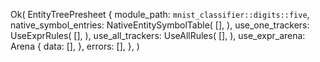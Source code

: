 Ok(
    EntityTreePresheet {
        module_path: `mnist_classifier::digits::five`,
        native_symbol_entries: NativeEntitySymbolTable(
            [],
        ),
        use_one_trackers: UseExprRules(
            [],
        ),
        use_all_trackers: UseAllRules(
            [],
        ),
        use_expr_arena: Arena {
            data: [],
        },
        errors: [],
    },
)